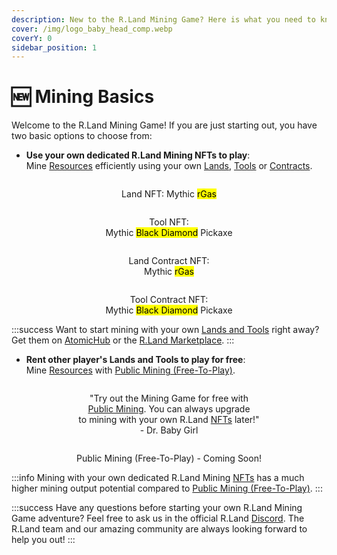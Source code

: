 ```yaml
---
description: New to the R.Land Mining Game? Here is what you need to know!
cover: /img/logo_baby_head_comp.webp
coverY: 0
sidebar_position: 1
---
```


# 🆕 Mining Basics

Welcome to the R.Land Mining Game! If you are just starting out, you have two basic options to choose from:

* **Use your own dedicated R.Land Mining NFTs to play**: \
  Mine [Resources](//tokenomics/in-game-tokens/resources-alloy-circuit-pixel-rgas) efficiently using your own [Lands](//nfts/lands-and-tools.md#lands), [Tools](//nfts/lands-and-tools.md#tools) or [Contracts](//nfts/land-and-tool-contracts).

<div>

<center><img src="/img/rgas_mythic-50e2bc72_comp2.webp" alt="" /><figcaption><p>Land NFT: Mythic <mark style={{ color:'red' }}>rGas</mark></p></figcaption></center>

 

<center><img src="/img/axe_mythic-bcd869e5_comp2.webp" alt="" /><figcaption><p>Tool NFT: <br/>Mythic <mark style={{ color:'purple' }}>Black Diamond</mark> Pickaxe</p></figcaption></center>

</div>

<div>

<center><img src="/img/contract_rgas_legendary-2ee9af38_comp2.webp" alt="" /><figcaption><p>Land Contract NFT: <br/>Mythic <mark style={{ color:'red' }}>rGas</mark></p></figcaption></center>

 

<center><img src="/img/contract_axe_mythic_comp2.png" alt="" /><figcaption><p>Tool Contract NFT:<br/>Mythic <mark style={{ color:'purple' }}>Black Diamond</mark> Pickaxe</p></figcaption></center>

</div>

:::success
Want to start mining with your own [Lands and Tools](//nfts/lands-and-tools) right away? Get them on [AtomicHub](https://wax.atomichub.io/market?collection\_name=rland\&order=desc\&sort=created\&symbol=WAX) or the [R.Land Marketplace](https://market.r.land).
:::

* **Rent other player's Lands and Tools to play for free**: \
  Mine [Resources](//tokenomics/in-game-tokens/resources-alloy-circuit-pixel-rgas) with [Public Mining (Free-To-Play)](public-mining-free-to-play.md).

<div>

<center><img src="/img/thumbs_up_NOsmile_badge (1).png" alt="" /><figcaption><p>"Try out the Mining Game for free with <br/><a href="public-mining-free-to-play.md">Public Mining</a>. You can always upgrade <br/>to mining with your own R.Land <a href="broken-reference">NFTs</a> later!"<br/>- Dr. Baby Girl</p></figcaption></center>

 

<center><img src="/img/Public Mining Comp.jpg" alt="" /><figcaption><p>Public Mining (Free-To-Play) - Coming Soon!</p></figcaption></center>

</div>

:::info
Mining with your own dedicated R.Land Mining [NFTs](broken-reference) has a much higher mining output potential compared to [Public Mining (Free-To-Play)](public-mining-free-to-play.md).
:::

:::success
Have any questions before starting your own R.Land Mining Game adventure? Feel free to ask us in the official R.Land [Discord](https://discord.com/invite/rland). The R.Land team and our amazing community are always looking forward to help you out!
:::
